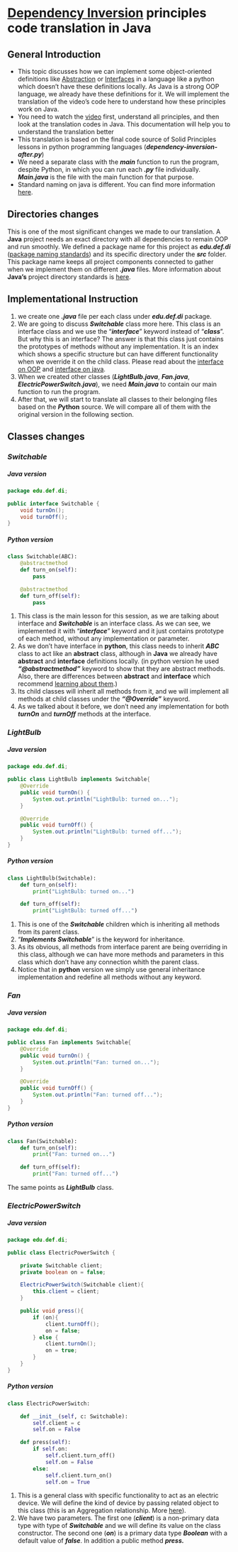 ﻿
# [Dependency Inversion](https://www.youtube.com/watch?v=Kv5jhbSkqLE) **principles code translation in Java** 

## **General Introduction** 

- This topic discusses how we can implement some object-oriented definitions like [Abstraction](https://en.wikipedia.org/wiki/Abstraction_\(computer_science\)) or [Interfaces](https://en.wikipedia.org/wiki/Interface_\(computing\)) in a language like a python which doesn’t have these definitions locally. 
As Java is a strong OOP language, we already have these definitions for it. We will implement the translation of the video’s code here to understand how these principles work on Java.
- You need to watch the [video](https://www.youtube.com/watch?v=eiDyK_ofPPM) first, understand all principles, and then look at the translation codes in Java. This documentation will help you to understand the translation better
- This translation is based on the final code source of Solid Principles lessons in python programming languages (***dependency-inversion-after.py***)
- We need a separate class with the ***main*** function to run the program, despite Python, in which you can run each ***.py*** file individually. ***Main.java*** is the file with the main function for that purpose.
- Standard naming on java is different. You can find more information [here](https://www.oracle.com/java/technologies/javase/codeconventions-namingconventions.html).

## **Directories changes** 

This is one of the most significant changes we made to our translation. A **Java** project needs an exact directory with all dependencies to remain OOP and run smoothly. 
We defined a package name for this project as ***edu.def.di*** ([package naming standards](https://docs.oracle.com/javase/tutorial/java/package/namingpkgs.html)) and its specific directory under the ***src*** folder. This package name keeps all project components connected to gather when we implement them on different ***.java*** files. 
More information about **Java’s** project directory standards is [here](https://www.ibm.com/docs/en/i/7.1?topic=topics-java-classes-packages-directories).

## **Implementational Instruction**

1. we create one ***.java*** file per each class under ***edu.def.di*** package.
1. We are going to discuss ***Switchable*** class more here. This class is an interface class and we use the “***interface***” keyword instead of “***class***”. But why this is an interface? The answer is that this class just contains the prototypes of methods without any implementation. It is an index which shows a specific structure but can have different functionality when we override it on the child class. Please read about the [interface on OOP](https://en.wikipedia.org/wiki/Interface_\(computing\)) and [interface on java](https://www.w3schools.com/java/java_interface.asp).
1. When we created other classes (***LightBulb.java***, ***Fan.java***, ***ElectricPowerSwitch.java***), we need ***Main.java*** to contain our main function to run the program.
1. After that, we will start to translate all classes to their belonging files based on the ***P*ython** source. We will compare all of them with the original version in the following section.


## **Classes changes** 

### ***Switchable***

##### **Java version** 

```java
package edu.def.di;

public interface Switchable {
    void turnOn();
    void turnOff();
}
```

##### **Python version** 

```python
class Switchable(ABC):
    @abstractmethod
    def turn_on(self):
        pass

    @abstractmethod
    def turn_off(self):
        pass
```

1. This class is the main lesson for this session, as we are talking about interface and ***Switchable*** is an interface class. As we can see, we implemented it with “***interface***” keyword and it just contains prototype of each method, without any implementation or parameter.
1. As we don’t have interface in **python**, this class needs to inherit ***ABC*** class to act like an **abstract** class, although in **Java** we already have **abstract** and **interface** definitions locally. (in python version he used ***“@abstractmethod”*** keyword to show that they are abstract methods. Also, there are differences between **abstract** and **interface** which recommend [learning about them](https://stackoverflow.com/questions/1913098/what-is-the-difference-between-an-interface-and-abstract-class#:~:text=The%20key%20technical%20differences%20between,have%20constants%20and%20methods%20stubs.).)
1. Its child classes will inherit all methods from it, and we will implement all methods at child classes under the ***“@Override”*** keyword.
1. As we talked about it before, we don’t need any implementation for both ***turnOn*** and ***turnOff*** methods at the interface.


### ***LightBulb***

##### **Java version** 

```java
package edu.def.di;

public class LightBulb implements Switchable{
    @Override
    public void turnOn() {
        System.out.println("LightBulb: turned on...");
    }

    @Override
    public void turnOff() {
        System.out.println("LightBulb: turned off...");
    }
}
```

##### **Python version** 

```python
class LightBulb(Switchable):
    def turn_on(self):
        print("LightBulb: turned on...")

    def turn_off(self):
        print("LightBulb: turned off...")
```

1. This is one of the ***Switchable*** children which is inheriting all methods from its parent class.
1. “***Implements Switchable***” is the keyword for inheritance. 
1. As its obvious, all methods from interface parent are being overriding in this class, although we can have more methods and parameters in this class which don’t have any connection whith the parent class. 
1. Notice that in **python** version we simply use general inheritance implementation and redefine all methods without any keyword.

### ***Fan***

##### **Java version** 

```java
package edu.def.di;

public class Fan implements Switchable{
    @Override
    public void turnOn() {
        System.out.println("Fan: turned on...");
    }

    @Override
    public void turnOff() {
        System.out.println("Fan: turned off...");
    }
}
```

##### **Python version** 

```python
class Fan(Switchable):
    def turn_on(self):
        print("Fan: turned on...")

    def turn_off(self):
        print("Fan: turned off...")
```

The same points as ***LightBulb*** class. 

### ***ElectricPowerSwitch***

##### **Java version** 

```java
package edu.def.di;

public class ElectricPowerSwitch {

    private Switchable client;
    private boolean on = false;

    ElectricPowerSwitch(Switchable client){
        this.client = client;
    }

    public void press(){
        if (on){
            client.turnOff();
            on = false;
        } else {
            client.turnOn();
            on = true;
        }
    }
}
```

##### **Python version** 

```python
class ElectricPowerSwitch:

    def __init__(self, c: Switchable):
        self.client = c
        self.on = False

    def press(self):
        if self.on:
            self.client.turn_off()
            self.on = False
        else:
            self.client.turn_on()
            self.on = True
```

1. This is a general class with specific functionality to act as an electric device. We will define the kind of device by passing related object to this class (this is an Aggregation relationship. More [here](https://www.scaler.com/topics/association-composition-and-aggregation-in-java/)). 
1. We have two parameters. The first one (***client***) is a non-primary data type with type of ***Switchable*** and we will define its value on the class constructor. The second one (***on***) is a primary data type ***Boolean*** with a default value of ***false***. In addition a public method ***press.***
